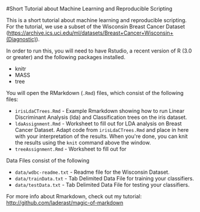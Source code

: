 #Short Tutorial about Machine Learning and Reproducible Scripting

This is a short tutorial about machine learning and reproducible scripting. For the tutorial, we use a subset of the Wisconsin Breast Cancer Dataset (https://archive.ics.uci.edu/ml/datasets/Breast+Cancer+Wisconsin+(Diagnostic)).

In order to run this, you will need to have Rstudio, a recent version of R (3.0 or greater) and the following packages installed.

- knitr
- MASS
- tree

You will open the RMarkdown (`.Rmd`) files, which consist of the following files:

- `irisLdaCTrees.Rmd` - Example Rmarkdown showing how to run Linear Discriminant Analysis (lda) and Classification trees on the iris dataset.
- `ldaAssignment.Rmd` - Worksheet to fill out for LDA analysis on Breast Cancer Dataset. Adapt code from `irisLdaCTrees.Rmd` and place in here with your interpretation of the results. When you're done, you can knit the results using the `knit` command above the window.
- `treeAssignment.Rmd` - Worksheet to fill out for

Data Files consist of the following

- `data/wdbc-readme.txt` - Readme file for the Wisconsin Dataset.
- `data/trainData.txt` - Tab Delimited Data File for training your classifiers.
- `data/testData.txt` - Tab Delimited Data File for testing your classifiers.

For more info about Rmarkdown, check out my tutorial: http://github.com/laderast/magic-of-markdown
